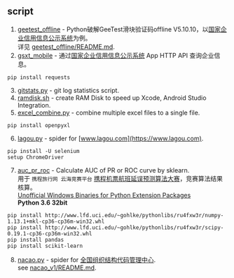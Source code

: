 ## script
1. [geetest_offline](/geetest_offline) - Python破解GeeTest滑块验证码offline V5.10.10，以[国家企业信用信息公示系统](http://www.gsxt.gov.cn)为例。  
详见 [geetest_offline/README.md](/geetest_offline/README.md).  
2. [gsxt_mobile](/gsxt_mobile) - 通过[国家企业信用信息公示系统](http://www.gsxt.gov.cn) App HTTP API 查询企业信息。  
```
pip install requests
```
3. [gitstats.py](/gitstats/gitstats.py) - git log statistics script.  
4. [ramdisk.sh](/ramdisk/ramdisk.sh) - create RAM Disk to speed up Xcode, Android Studio Integration.  
5. [excel_combine.py](/excel_combine/excel_combine.py) - combine multiple excel files to a single file.  
```
pip install openpyxl
```
6. [lagou.py](/lagou/lagou.py) - spider for [www.lagou.com](https://www.lagou.com).  
```
pip install -U selenium
setup ChromeDriver
```
7. [auc_pr_roc](/auc_pr_roc) - Calculate AUC of PR or ROC curve by sklearn.  
用于 `携程旅行网 云海竞赛平台` [携程机票航班延误预测算法大赛](https://yunhai.ctrip.com/Games/11)，竞赛算法结果核算。  
[Unofficial Windows Binaries for Python Extension Packages](http://www.lfd.uci.edu/~gohlke/pythonlibs/)  
**Python 3.6 32bit**  
```
pip install http://www.lfd.uci.edu/~gohlke/pythonlibs/ru4fxw3r/numpy-1.13.1+mkl-cp36-cp36m-win32.whl
pip install http://www.lfd.uci.edu/~gohlke/pythonlibs/ru4fxw3r/scipy-0.19.1-cp36-cp36m-win32.whl
pip install pandas
pip install scikit-learn
```
8. [nacao.py](/nacao_v1/nacao.py) - spider for [全国组织结构代码管理中心](http://www.nacao.org.cn).  
see [nacao_v1/README.md](/nacao_v1/README.md).  

